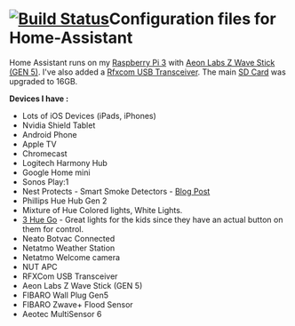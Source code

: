 # [![Build Status](https://travis-ci.org/jabesq/Home-AssistantConf.svg?branch=master)](https://travis-ci.org/jabesq/Home-AssistantConf)Configuration files for Home-Assistant

Home Assistant runs on my [Raspberry Pi 3](http://amzn.to/2e3DOBY) with [Aeon Labs Z Wave Stick (GEN 5)](http://amzn.to/2eAiAP0). I've also added a [Rfxcom USB Transceiver](https://www.amazon.fr/Rfxcom-Transceiver-Transmitter-Receiver-Somfy/dp/B01MYFAGWW/ref=sr_1_1?ie=UTF8&qid=1517229543&sr=8-1&keywords=rfxcom).  The main [SD Card](http://amzn.to/2xeBlgf) was upgraded to 16GB.

**Devices I have :**
* Lots of iOS Devices (iPads, iPhones)
* Nvidia Shield Tablet
* Android Phone
* Apple TV
* Chromecast
* Logitech Harmony Hub
* Google Home mini
* Sonos Play:1
* Nest Protects - Smart Smoke Detectors - [Blog Post](http://www.vmwareinfo.com/2017/06/psa-check-out-your-smoke-detectors-once.html)
* Phillips Hue Hub Gen 2
* Mixture of Hue Colored lights, White Lights.
* [3 Hue Go](http://amzn.to/2iB36Ii) - Great lights for the kids since they have an actual button on them for control.
* Neato Botvac Connected
* Netatmo Weather Station
* Netatmo Welcome camera
* NUT APC
* RFXCom USB Transceiver
* Aeon Labs Z Wave Stick (GEN 5)
* FIBARO Wall Plug Gen5
* FIBARO Zwave+ Flood Sensor
* Aeotec MultiSensor 6
